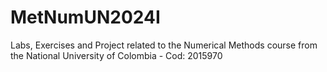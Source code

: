 # MetNumUN2024I
Labs, Exercises and Project related to the Numerical Methods course from the National University of Colombia - Cod: 2015970

